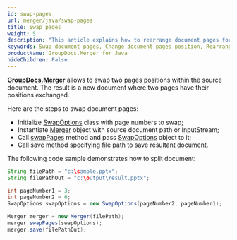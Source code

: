```yaml
---
id: swap-pages
url: merger/java/swap-pages
title: Swap pages
weight: 5
description: "This article explains how to rearrange document pages for PDF, Word, Excel, PowerPoint and many other file types using GroupDocs.Merger for Java."
keywords: Swap document pages, Change document pages position, Rearrange document pages, Swap PDF pages, Swap Word document pages, Swap Excel worksheets, Rearrange PDF pages
productName: GroupDocs.Merger for Java
hideChildren: False
---
```

[**GroupDocs.Merger**](https://products.groupdocs.com/merger/java) allows to swap two pages positions within the source document. The result is a new document where two pages have their positions exchanged.

Here are the steps to swap document pages:

*   Initialize [SwapOptions](https://apireference.groupdocs.com/java/merger/com.groupdocs.merger.domain.options/SwapOptions) class with page numbers to swap;
*   Instantiate [Merger](https://apireference.groupdocs.com/java/merger/com.groupdocs.merger/Merger) object with source document path or InputStream;
*   Call [swapPages](https://apireference.groupdocs.com/java/merger/com.groupdocs.merger/Merger#swapPages(com.groupdocs.merger.domain.options.interfaces.ISwapOptions)) method and pass [SwapOptions](https://apireference.groupdocs.com/java/merger/com.groupdocs.merger.domain.options/SwapOptions) object to it;
*   Call [save](https://apireference.groupdocs.com/java/merger/com.groupdocs.merger/Merger#save(java.lang.String)) method specifying file path to save resultant document.

The following code sample demonstrates how to split document:

```java
String filePath = "c:\sample.pptx";
String filePathOut = "c:\output\result.pptx";

int pageNumber1 = 3;
int pageNumber2 = 6;
SwapOptions swapOptions = new SwapOptions(pageNumber2, pageNumber1);

Merger merger = new Merger(filePath);        
merger.swapPages(swapOptions);
merger.save(filePathOut);
```
